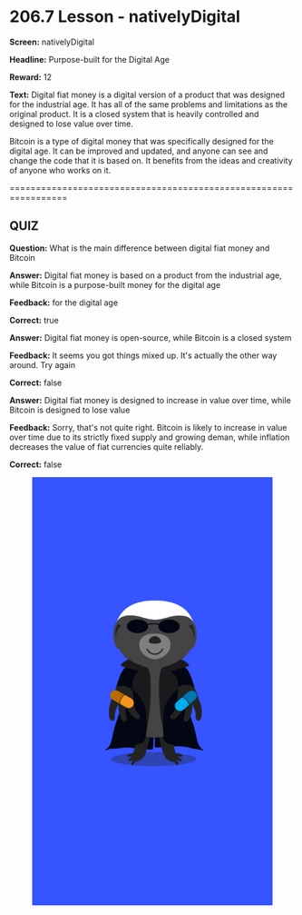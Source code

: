 # 206.7 Lesson - nativelyDigital

**Screen:** nativelyDigital

**Headline:** Purpose-built for the Digital Age

**Reward:** 12

**Text:** Digital fiat money is a digital version of a product that was designed for the industrial age. It has all of the same problems and limitations as the original product. It is a closed system that is heavily controlled and designed to lose value over time.

Bitcoin is a type of digital money that was specifically designed for the digital age. It can be improved and updated, and anyone can see and change the code that it is based on. It benefits from the ideas and creativity of anyone who works on it.


=================================================================

## QUIZ

**Question:** What is the main difference between digital fiat money and Bitcoin


**Answer:** Digital fiat money is based on a product from the industrial age, while Bitcoin is a purpose-built money for the digital age

**Feedback:** for the digital age

**Correct:** true

**Answer:** Digital fiat money is open-source, while Bitcoin is a closed system

**Feedback:** It seems you got things mixed up. It&#x27;s actually the other way around. Try again

**Correct:** false

**Answer:** Digital fiat money is designed to increase in value over time, while Bitcoin is designed to lose value

**Feedback:** Sorry, that&#x27;s not quite right. Bitcoin is likely to increase in value over time due to its strictly fixed supply and growing deman, while inflation decreases the value of fiat currencies quite reliably.

**Correct:** false


<figure><img src="../.gitbook/assets/206-07.png" alt=""><figcaption></figcaption></figure>

